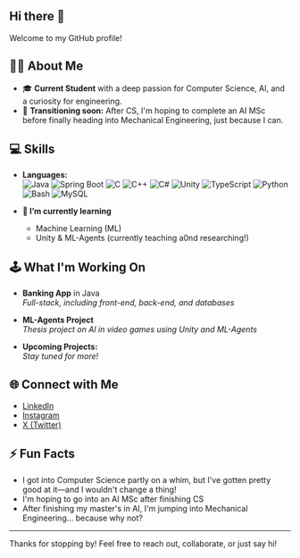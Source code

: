 ## Hi there 👋

Welcome to my GitHub profile!

## 👨‍🎓 About Me

- 🎓 **Current Student** with a deep passion for Computer Science, AI, and a curiosity for engineering.
- 🚀 **Transitioning soon:** After CS, I'm hoping to complete an AI MSc before finally heading into Mechanical Engineering, just because I can.

## 💻 Skills

- **Languages:**  
  ![Java](https://img.shields.io/badge/Java-%23ED8B00.svg?style=for-the-badge&logo=openjdk&logoColor=white)
  ![Spring Boot](https://img.shields.io/badge/Spring%20Boot-6DB33F?style=for-the-badge&logo=springboot&logoColor=fff)
  ![C](https://img.shields.io/badge/C-%2300599C.svg?style=for-the-badge&logo=c&logoColor=white)
  ![C++](https://img.shields.io/badge/C++-%2300599C.svg?style=for-the-badge&logo=c%2B%2B&logoColor=white)
  ![C#](https://custom-icon-badges.demolab.com/badge/C%23-%23239120.svg?logo=cshrp&logoColor=white)
  ![Unity](https://img.shields.io/badge/Unity-%23000000.svg?style=for-the-badge&logo=unity&logoColor=white)
  ![TypeScript](https://img.shields.io/badge/TypeScript-%23007ACC.svg?style=for-the-badge&logo=typescript&logoColor=white)
  ![Python](https://img.shields.io/badge/Python-%233776AB.svg?style=for-the-badge&logo=python&logoColor=white)
  ![Bash](https://img.shields.io/badge/Bash-4EAA25?style=for-the-badge&logo=gnubash&logoColor=fff)
  ![MySQL](https://img.shields.io/badge/MySQL-4479A1?style=for-the-badge&logo=mysql&logoColor=fff)

- **🌱 I’m currently learning**  
  - Machine Learning (ML)
  - Unity & ML-Agents (currently teaching a0nd researching!)

## 🕹️ What I'm Working On

- **Banking App** in Java  
  _Full-stack, including front-end, back-end, and databases_

- **ML-Agents Project**  
  _Thesis project on AI in video games using Unity and ML-Agents_

- **Upcoming Projects:**  
  _Stay tuned for more!_

## 🌐 Connect with Me

- [LinkedIn](https://www.linkedin.com/in/whard-assaf/)
- [Instagram](https://www.instagram.com/whard.assaf3/)
- [X (Twitter)](https://x.com/Whard_Assaf)

## ⚡ Fun Facts

- I got into Computer Science partly on a whim, but I've gotten pretty good at it—and I wouldn't change a thing!
- I'm hoping to go into an AI MSc after finishing CS
- After finishing my master's in AI, I'm jumping into Mechanical Engineering… because why not?

---

Thanks for stopping by! Feel free to reach out, collaborate, or just say hi!
